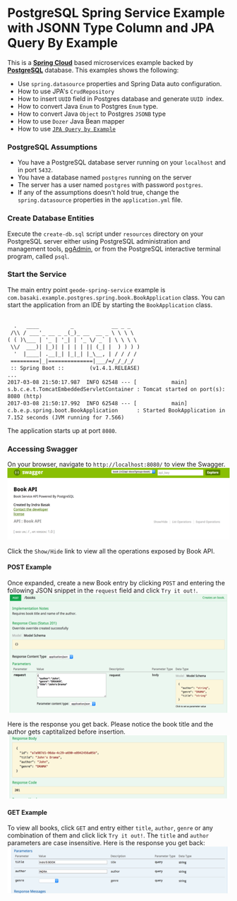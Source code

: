 PostgreSQL Spring Service Example with JSONN Type Column and JPA Query By Example
=================================================================================
This is a [**Spring Cloud**](http://projects.spring.io/spring-cloud/) based microservices example backed by
[**PostgreSQL**](https://www.postgresql.org/) database. This examples shows the following:
* Use `spring.datasource` properties and Spring Data auto configuration.
* How to use JPA's `CrudRepository`
* How to insert `UUID` field in Postgres database and generate `UUID `index.
* How to convert Java `Enum` to Postgres `Enum` type.
* How to convert Java `Object` to Postgres `JSONB` type
* How to use `Dozer` Java Bean mapper
* How to use [`JPA Query by Example`](https://github.com/spring-projects/spring-data-commons/blob/master/src/main/asciidoc/query-by-example.adoc)

### PostgreSQL Assumptions
* You have a PostgreSQL database server running on your `localhost` and in port `5432`.
* You have a database named `postgres` running on the server
* The server has a user named `postgres` with password `postgres`.
* If any of the assumptions doesn't hold true, change the `spring.datasource` properties in the `application.yml` file.

### Create Database Entities
Execute the `create-db.sql` script under `resources` directory on your PostgreSQL server either using  PostgreSQL administration and management tools, [pgAdmin](https://www.pgadmin.org/), 
or from the PostgreSQL interactive terminal program, called `psql`.

### Start the Service
The main entry point `geode-spring-service` example is `com.basaki.example.postgres.spring.book.BookApplication` class.
You can start the application from an IDE by starting the `BookApplication` class.
```

  .   ____          _            __ _ _
 /\\ / ___'_ __ _ _(_)_ __  __ _ \ \ \ \
( ( )\___ | '_ | '_| | '_ \/ _` | \ \ \ \
 \\/  ___)| |_)| | | | | || (_| |  ) ) ) )
  '  |____| .__|_| |_|_| |_\__, | / / / /
 =========|_|==============|___/=/_/_/_/
 :: Spring Boot ::        (v1.4.1.RELEASE)
...
2017-03-08 21:50:17.987  INFO 62548 --- [           main] s.b.c.e.t.TomcatEmbeddedServletContainer : Tomcat started on port(s): 8080 (http)
2017-03-08 21:50:17.992  INFO 62548 --- [           main] c.b.e.p.spring.boot.BookApplication      : Started BookApplication in 7.152 seconds (JVM running for 7.566)

```
The application starts up at port `8080`.

### Accessing Swagger 
On your browser, navigate to `http://localhost:8080/` to view the Swagger. 
![](./img/book-swagger.png)

Click the `Show/Hide` link to view all the operations exposed by Book API.

#### POST Example
Once expanded, create a new Book entry by clicking `POST` and entering the following JSON snippet in the `request` field and click `Try it out!`. 
![](./img/book-post-req.png)

Here is the response you get back. Please notice the book title and the author gets captitalized before insertion.
![](./img/book-post-rsp.png)

#### GET Example
To view all books, click `GET` and entry either `title`, `author`, `genre` or any combination of them and click lick `Try it out!`. 
The `title` and `author` parameters are case insensitive. 
Here is the response you get back:
![](./img/book-get-rsp.png)
